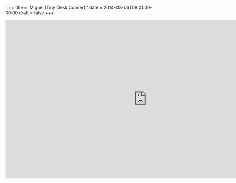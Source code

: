 +++
title = 'Miguel (Tiny Desk Concert)'
date = 2014-03-06T08:01:00-00:00
draft = false
+++

<iframe width="896" height="504" src="https://www.youtube.com/embed/n7w0-KgZMdY?si=oFItSfLTsRjBOw51" title="YouTube video player" frameborder="0" allow="accelerometer; autoplay; clipboard-write; encrypted-media; gyroscope; picture-in-picture; web-share" referrerpolicy="strict-origin-when-cross-origin" allowfullscreen></iframe>
